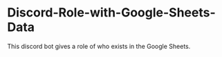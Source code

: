 # Discord-Role-with-Google-Sheets-Data
 This discord bot gives a role of who exists in the Google Sheets.
